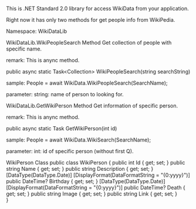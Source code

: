 This is .NET Standard 2.0 library for access WikiData from your application.

Right now it has only two methods for get people info from WikiPedia.

Namespace: WikiDataLib

WikiDataLib.WikiPeopleSearch Method
Get collection of people with specific name.

remark: This is anync method.

public async static Task<Collection<WikiPerson>> WikiPeopleSearch(string searchString)

sample: People = await WikiData.WikiPeopleSearch(SearchName);

parameter: string: name of person to looking for.

WikiDataLib.GetWikiPerson Method
Get information of specific person.

remark: This is anync method.

public async static Task<WikiPerson> GetWikiPerson(int id)

sample: People = await WikiData.WikiSearch(SearchName);

parameter: int: id of specific person (without first Q).

WikiPerson Class
    public class WikiPerson
    {
        public int Id { get; set; }
        public string Name { get; set; }
        public string Description { get; set; }
        [DataType(DataType.Date)]
        [DisplayFormat(DataFormatString = "{0:yyyy}")]
        public DateTime? Birthday { get; set; }
        [DataType(DataType.Date)]
        [DisplayFormat(DataFormatString = "{0:yyyy}")]
        public DateTime? Death { get; set; }
        public string Image { get; set; }
        public string Link { get; set; }       
    }